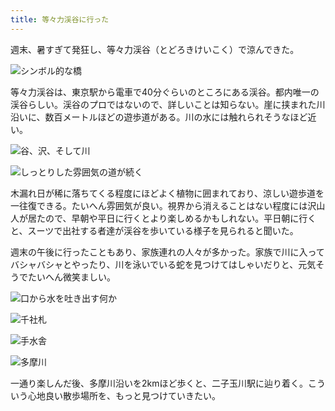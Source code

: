 ```yaml
---
title: 等々力渓谷に行った
---
```

週末、暑すぎて発狂し、等々力渓谷（とどろきけいこく）で涼んできた。

![](https://lh3.googleusercontent.com/TgwxNjOwI_85E4b4w6h1zBAc5jCOhYQ-T0MAAzvoWlvbC63yJbPiMYRe7GgmHPfh1I-QkzPjaKvYaYPX_1Nt4frl8j4KSb0evNIlxYCuOxrF79Eil99xP3-rWSZ5wtQcGaSntlQ65WNetOdVXQkUq4rsQhGCxBQL9R0tFQC2s9V7EK26gnjooBgYO-KkLQ "シンボル的な橋")

等々力渓谷は、東京駅から電車で40分ぐらいのところにある渓谷。都内唯一の渓谷らしい。渓谷のプロではないので、詳しいことは知らない。崖に挟まれた川沿いに、数百メートルほどの遊歩道がある。川の水には触れられそうなほど近い。

![](https://lh3.googleusercontent.com/cn0jYtzqJlH-DPtpl1eNwIKMcX9_b-RxlCY_BQ_G4LP9QXJwzEq_isMG5AW6YxOQhTGvTYUz2cvut6ESKgNEN0V7axygrLSn4157XfuC0XjEYEKIlf3qsyf63BMIdQLnFYcuwleuBtFtKKtiBqdGsbYS_Mt9QSuWvnPhsXw1QqKnL6XoBPN3ZudyPkP2mw "谷、沢、そして川")

![](https://lh5.googleusercontent.com/dAjvxM025BBM2923QDfWmlsufLvrqvu8f042HPRbjaHEiNMfovIMgar43bwb7yRAHzrWDYrxD943saKhaMNtlrCloyB49_vgwvSDvG4ahWTf4bFISN4NDkbIvp2KdSjwc2yXYLtZbxIL75QMlG80EpBUcNpFJA8vQwOveJmPvwysS9sC9FtPERrXJTZ3xg "しっとりした雰囲気の道が続く")

木漏れ日が稀に落ちてくる程度にほどよく植物に囲まれており、涼しい遊歩道を一往復できる。たいへん雰囲気が良い。視界から消えることはない程度には沢山人が居たので、早朝や平日に行くとより楽しめるかもしれない。平日朝に行くと、スーツで出社する者達が渓谷を歩いている様子を見られると聞いた。

週末の午後に行ったこともあり、家族連れの人々が多かった。家族で川に入ってバシャバシャとやったり、川を泳いでいる蛇を見つけてはしゃいだりと、元気そうでたいへん微笑ましい。

![](https://lh6.googleusercontent.com/S1scfoUjKnoD-hQtx8BZkxbAix2sgk37vDXD7DuvsH33TpyCcD8ygZo1X7fKNZFn4gfX1k7niBHjMLikDHFa3TTG3AhPuQBCZHYDXFnZYwuml9R95lPrvzuYMCepeP5RSat7L9WB8fWobiGB4c-hxjtcbUSVCXczBvxA-FHoZ_1ep82B45JcdmRsfiZk_A "口から水を吐き出す何か")

![](https://lh5.googleusercontent.com/prYRSru9_V8tsixVu95l8AV86lR11T2FKL5YtdOWEi6_Ns-SzOdB0nwySPJwQf0NQ_ReSGkV-XrdnX2oikIb3EPNMrlzeOSo046R5XDmp3HyKqnNV4YPHGXyrat_Un_bm39_npzfqSX-fMU4l-qZ5O_7G29eSNTHnz2aCjPLquNqi3SAQjagY7Oyd1dx8Q "千社札")

![](https://lh4.googleusercontent.com/GT7ugdIM8PBf0XSbH5UhbShbhXSd1HSUM6mOfs-aS6pu0G63N1McCMyML4-WLIaJYSm3iml20OghYcYvUyFgrda384la2zrYMJN_ye4k-aOchfVPlUutl1CCsGOseo9hnYESq2P4mREAO9EDV696Ph2j5r2GzXbcAyivYjneGIu3_zpW1wJK6IKPlm9GFg "手水舎")

![](https://lh4.googleusercontent.com/ho-1Xe5W6tX58BvfVUS2VzEFe7dXhZbynGP1ZnyYJ0Lg9JMbRcsqfbFAzwoL0Dkgozp_hdDrGSd_NgdPcqN88GvaMWC9rm5RTLsLH6kolhXbsDC44V58auhzH1OxejuHRvQMDv5B500pg2PLd4khUth2DhQmI78GP1a3ghKEHCD26U8uhfY9a7Un1sbD-g "多摩川")

一通り楽しんだ後、多摩川沿いを2kmほど歩くと、二子玉川駅に辿り着く。こういう心地良い散歩場所を、もっと見つけていきたい。
